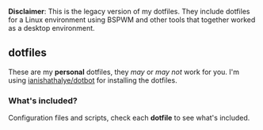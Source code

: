 **Disclaimer**: This is the legacy version of my dotfiles. They include dotfiles for a Linux environment using
BSPWM and other tools that together worked as a desktop environment.

## dotfiles

These are my **personal** dotfiles, they *may* or *may not* work for you. I'm using [ianishathalye/dotbot](https://github.com/anishathalye/dotbot) for installing the dotfiles.

### What's included?

Configuration files and scripts, check each **dotfile** to see what's included.
